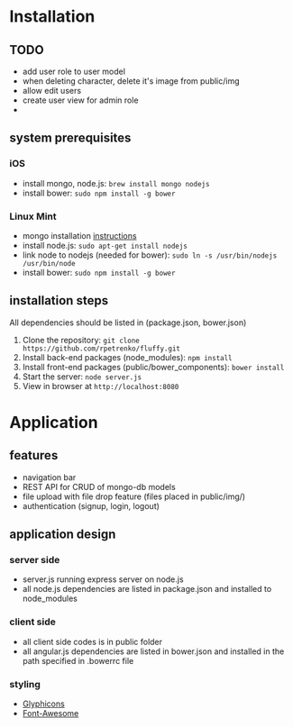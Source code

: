 # Installation

## TODO
- add user role to user model
- when deleting character, delete it's image from public/img
- allow edit users
- create user view for admin role
- 

## system prerequisites
### iOS
- install mongo, node.js: `brew install mongo nodejs`
- install bower: `sudo npm install -g bower`

### Linux Mint
- mongo installation [instructions](http://docs.mongodb.org/manual/tutorial/install-mongodb-on-ubuntu/)
- install node.js: `sudo apt-get install nodejs`
- link node to nodejs (needed for bower): `sudo ln -s /usr/bin/nodejs /usr/bin/node`
- install bower: `sudo npm install -g bower`

## installation steps
All dependencies should be listed in (package.json, bower.json)

1. Clone the repository: `git clone https://github.com/rpetrenko/fluffy.git`
2. Install back-end packages (node_modules): `npm install`
3. Install front-end packages (public/bower_components): `bower install`
4. Start the server: `node server.js`
5. View in browser at `http://localhost:8080`

# Application
## features
- navigation bar
- REST API for CRUD of mongo-db models
- file upload with file drop feature (files placed in public/img/)
- authentication (signup, login, logout)

## application design
### server side
- server.js running express server on node.js
- all node.js dependencies are listed in package.json and installed to node_modules


### client side
- all client side codes is in public folder
- all angular.js dependencies are listed in bower.json and installed 
in the path specified in .bowerrc file

### styling
- [Glyphicons](http://glyphicons.bootstrapcheatsheets.com/)
- [Font-Awesome](http://fontawesome.bootstrapcheatsheets.com/)
